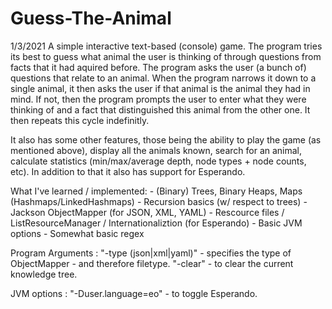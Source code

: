 # Guess-The-Animal

1/3/2021
A simple interactive text-based (console) game. The program tries its best to guess what animal the user is thinking of through questions from facts that it had aquired before.
The program asks the user (a bunch of) questions that relate to an animal. When the program narrows it down to a single animal, it then asks the user if that animal is the animal
they had in mind. If not, then the program prompts the user to enter what they were thinking of and a fact that distinguished this animal from the other one. It then repeats this 
cycle indefinitly.

It also has some other features, those being the ability to play the game (as mentioned above), display all the animals known, search for an animal, calculate statistics 
(min/max/average depth, node types + node counts, etc). In addition to that it also has support for Esperando.

What I've learned / implemented:
	-	(Binary) Trees, Binary Heaps, Maps  (Hashmaps/LinkedHashmaps)
	-	Recursion basics (w/ respect to trees)
	-	Jackson ObjectMapper (for JSON, XML, YAML)
	-	Rescource files / ListResourceManager / Internationaliztion (for Esperando)
	- 	Basic JVM options
	-	Somewhat basic regex
	
Program Arguments :
"-type (json|xml|yaml)" - specifies the type of ObjectMapper - and therefore filetype.
"-clear" - to clear the current knowledge tree.

JVM options :
"-Duser.language=eo" - to toggle Esperando.
